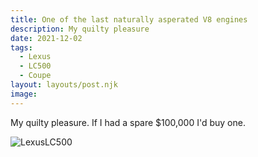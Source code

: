 ```yaml
---
title: One of the last naturally asperated V8 engines
description: My quilty pleasure
date: 2021-12-02
tags:
  - Lexus
  - LC500
  - Coupe
layout: layouts/post.njk
image:
---
```

My quilty pleasure. If I had a spare $100,000 I'd buy one.

![LexusLC500](../../img/2022-Lexus-LS-500-1mb.jpg)
